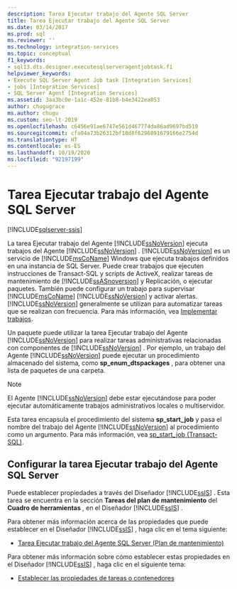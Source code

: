 ```yaml
---
description: Tarea Ejecutar trabajo del Agente SQL Server
title: Tarea Ejecutar trabajo del Agente SQL Server
ms.date: 03/14/2017
ms.prod: sql
ms.reviewer: ''
ms.technology: integration-services
ms.topic: conceptual
f1_keywords:
- sql13.dts.designer.executesqlserveragentjobtask.f1
helpviewer_keywords:
- Execute SQL Server Agent Job task [Integration Services]
- jobs [Integration Services]
- SQL Server Agent [Integration Services]
ms.assetid: 3aa3bc0e-1a1c-452e-81b8-b4e3422ea053
author: chugugrace
ms.author: chugu
ms.custom: seo-lt-2019
ms.openlocfilehash: c6456e91ae6747e561d467774da86ad9697bd510
ms.sourcegitcommit: cfa04a73b26312bf18d8f6296891679166e2754d
ms.translationtype: HT
ms.contentlocale: es-ES
ms.lasthandoff: 10/19/2020
ms.locfileid: "92197199"
---
```

# <a name="execute-sql-server-agent-job-task"></a>Tarea Ejecutar trabajo del Agente SQL Server

[!INCLUDE[sqlserver-ssis](../../includes/applies-to-version/sqlserver-ssis.md)]


  La tarea Ejecutar trabajo del Agente [!INCLUDE[ssNoVersion](../../includes/ssnoversion-md.md)] ejecuta trabajos del Agente [!INCLUDE[ssNoVersion](../../includes/ssnoversion-md.md)] . [!INCLUDE[ssNoVersion](../../includes/ssnoversion-md.md)] es un servicio de [!INCLUDE[msCoName](../../includes/msconame-md.md)] Windows que ejecuta trabajos definidos en una instancia de SQL Server. Puede crear trabajos que ejecuten instrucciones de Transact-SQL y scripts de ActiveX, realizar tareas de mantenimiento de [!INCLUDE[ssASnoversion](../../includes/ssasnoversion-md.md)] y Replicación, o ejecutar paquetes. También puede configurar un trabajo para supervisar [!INCLUDE[msCoName](../../includes/msconame-md.md)] [!INCLUDE[ssNoVersion](../../includes/ssnoversion-md.md)] y activar alertas. [!INCLUDE[ssNoVersion](../../includes/ssnoversion-md.md)] generalmente se utilizan para automatizar tareas que se realizan con frecuencia. Para más información, vea [Implementar trabajos](../../ssms/agent/implement-jobs.md).  
  
 Un paquete puede utilizar la tarea Ejecutar trabajo del Agente [!INCLUDE[ssNoVersion](../../includes/ssnoversion-md.md)] para realizar tareas administrativas relacionadas con componentes de [!INCLUDE[ssNoVersion](../../includes/ssnoversion-md.md)] . Por ejemplo, un trabajo del Agente [!INCLUDE[ssNoVersion](../../includes/ssnoversion-md.md)] puede ejecutar un procedimiento almacenado del sistema, como **sp_enum_dtspackages** , para obtener una lista de paquetes de una carpeta.  
  
> [!NOTE]  
>  El Agente [!INCLUDE[ssNoVersion](../../includes/ssnoversion-md.md)] debe estar ejecutándose para poder ejecutar automáticamente trabajos administrativos locales o multiservidor.  
  
 Esta tarea encapsula el procedimiento del sistema **sp_start_job** y pasa el nombre del trabajo del Agente [!INCLUDE[ssNoVersion](../../includes/ssnoversion-md.md)] al procedimiento como un argumento. Para más información, vea [sp_start_job &#40;Transact-SQL&#41;](../../relational-databases/system-stored-procedures/sp-start-job-transact-sql.md).  
  
## <a name="configuring-the-execute-sql-server-agent-job-task"></a>Configurar la tarea Ejecutar trabajo del Agente SQL Server  
 Puede establecer propiedades a través del Diseñador [!INCLUDE[ssIS](../../includes/ssis-md.md)] . Esta tarea se encuentra en la sección **Tareas del plan de mantenimiento** del **Cuadro de herramientas** , en el Diseñador [!INCLUDE[ssIS](../../includes/ssis-md.md)] .  
  
 Para obtener más información acerca de las propiedades que puede establecer en el Diseñador [!INCLUDE[ssIS](../../includes/ssis-md.md)] , haga clic en el tema siguiente:  
  
-   [Tarea Ejecutar trabajo del Agente SQL Server &#40;Plan de mantenimiento&#41;](../../relational-databases/maintenance-plans/execute-sql-server-agent-job-task-maintenance-plan.md)  
  
 Para obtener más información sobre cómo establecer estas propiedades en el Diseñador [!INCLUDE[ssIS](../../includes/ssis-md.md)] , haga clic en el siguiente tema:  
  
-   [Establecer las propiedades de tareas o contenedores](./add-or-delete-a-task-or-a-container-in-a-control-flow.md)  
  
